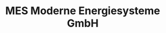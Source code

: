 ---
title: "MES Moderne Energiesysteme GmbH"
url: /parchim/mes-moderne-energiesysteme-gmbh/
shop: Elektronik
---